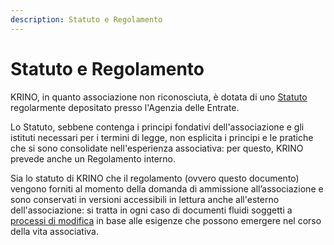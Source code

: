 ```yaml
---
description: Statuto e Regolamento
---
```


# Statuto e Regolamento

KRINO, in quanto associazione non riconosciuta, è dotata di uno [Statuto](https://drive.google.com/drive/folders/1LwC\_3PsqUl\_E1z8wrmfw3TZQQHUUzKV1) regolarmente depositato presso l'Agenzia delle Entrate.

Lo Statuto, sebbene contenga i principi fondativi dell'associazione e gli istituti necessari per i termini di legge, non esplicita i principi e le pratiche che si sono consolidate nell'esperienza associativa: per questo, KRINO prevede anche un Regolamento interno.
 
Sia lo statuto di KRINO che il regolamento (ovvero questo documento) vengono forniti al momento della domanda di ammissione all’associazione e sono conservati in versioni accessibili in lettura anche all'esterno dell'associazione: si tratta in ogni caso di documenti fluidi soggetti a [processi di modifica](revisione-e-modifiche.md) in base alle esigenze che possono emergere nel corso della vita associativa.


